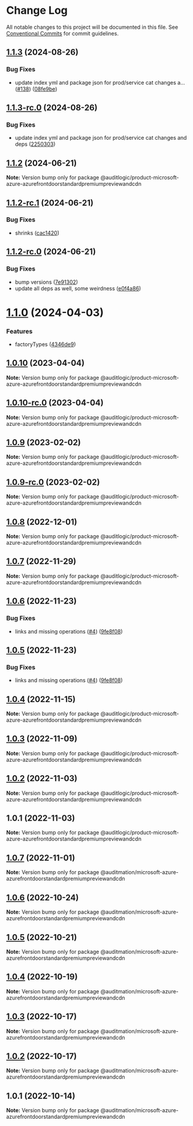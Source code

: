 # Change Log

All notable changes to this project will be documented in this file.
See [Conventional Commits](https://conventionalcommits.org) for commit guidelines.

## [1.1.3](https://github.com/auditlogic/product/compare/@auditlogic/product-microsoft-azure-azurefrontdoorstandardpremiumpreviewandcdn@1.1.2...@auditlogic/product-microsoft-azure-azurefrontdoorstandardpremiumpreviewandcdn@1.1.3) (2024-08-26)


### Bug Fixes

* update index yml and package json for prod/service cat changes a… ([#138](https://github.com/auditlogic/product/issues/138)) ([08fe9be](https://github.com/auditlogic/product/commit/08fe9beb1c8457462a19bc69caa02e6212d97e1a))





## [1.1.3-rc.0](https://github.com/auditlogic/product/compare/@auditlogic/product-microsoft-azure-azurefrontdoorstandardpremiumpreviewandcdn@1.1.2...@auditlogic/product-microsoft-azure-azurefrontdoorstandardpremiumpreviewandcdn@1.1.3-rc.0) (2024-08-26)


### Bug Fixes

* update index yml and package json for prod/service cat changes and deps ([2250303](https://github.com/auditlogic/product/commit/225030363a363608240135b7ebed386b28f01e4b))





## [1.1.2](https://github.com/auditlogic/product/compare/@auditlogic/product-microsoft-azure-azurefrontdoorstandardpremiumpreviewandcdn@1.1.2-rc.1...@auditlogic/product-microsoft-azure-azurefrontdoorstandardpremiumpreviewandcdn@1.1.2) (2024-06-21)

**Note:** Version bump only for package @auditlogic/product-microsoft-azure-azurefrontdoorstandardpremiumpreviewandcdn





## [1.1.2-rc.1](https://github.com/auditlogic/product/compare/@auditlogic/product-microsoft-azure-azurefrontdoorstandardpremiumpreviewandcdn@1.1.2-rc.0...@auditlogic/product-microsoft-azure-azurefrontdoorstandardpremiumpreviewandcdn@1.1.2-rc.1) (2024-06-21)


### Bug Fixes

* shrinks ([cac1420](https://github.com/auditlogic/product/commit/cac14200fefcd8183ab69fe89a47bd3f70f563e9))





## [1.1.2-rc.0](https://github.com/auditlogic/product/compare/@auditlogic/product-microsoft-azure-azurefrontdoorstandardpremiumpreviewandcdn@1.1.0...@auditlogic/product-microsoft-azure-azurefrontdoorstandardpremiumpreviewandcdn@1.1.2-rc.0) (2024-06-21)


### Bug Fixes

* bump versions ([7e91302](https://github.com/auditlogic/product/commit/7e913023b8b312150ed7762c32fbbe616be71de5))
* update all deps as well, some weirdness ([e0f4a86](https://github.com/auditlogic/product/commit/e0f4a864714e2d3de6bbf3da014d5312fe53be2f))





# [1.1.0](https://github.com/auditlogic/product/compare/@auditlogic/product-microsoft-azure-azurefrontdoorstandardpremiumpreviewandcdn@1.0.10...@auditlogic/product-microsoft-azure-azurefrontdoorstandardpremiumpreviewandcdn@1.1.0) (2024-04-03)


### Features

* factoryTypes ([4346de9](https://github.com/auditlogic/product/commit/4346de92693aee892fccf725338ffc7b80ab182b))





## [1.0.10](https://github.com/auditlogic/product/compare/@auditlogic/product-microsoft-azure-azurefrontdoorstandardpremiumpreviewandcdn@1.0.9...@auditlogic/product-microsoft-azure-azurefrontdoorstandardpremiumpreviewandcdn@1.0.10) (2023-04-04)

**Note:** Version bump only for package @auditlogic/product-microsoft-azure-azurefrontdoorstandardpremiumpreviewandcdn





## [1.0.10-rc.0](https://github.com/auditlogic/product/compare/@auditlogic/product-microsoft-azure-azurefrontdoorstandardpremiumpreviewandcdn@1.0.9...@auditlogic/product-microsoft-azure-azurefrontdoorstandardpremiumpreviewandcdn@1.0.10-rc.0) (2023-04-04)

**Note:** Version bump only for package @auditlogic/product-microsoft-azure-azurefrontdoorstandardpremiumpreviewandcdn





## [1.0.9](https://github.com/auditlogic/product/compare/@auditlogic/product-microsoft-azure-azurefrontdoorstandardpremiumpreviewandcdn@1.0.8...@auditlogic/product-microsoft-azure-azurefrontdoorstandardpremiumpreviewandcdn@1.0.9) (2023-02-02)

**Note:** Version bump only for package @auditlogic/product-microsoft-azure-azurefrontdoorstandardpremiumpreviewandcdn





## [1.0.9-rc.0](https://github.com/auditlogic/product/compare/@auditlogic/product-microsoft-azure-azurefrontdoorstandardpremiumpreviewandcdn@1.0.8...@auditlogic/product-microsoft-azure-azurefrontdoorstandardpremiumpreviewandcdn@1.0.9-rc.0) (2023-02-02)

**Note:** Version bump only for package @auditlogic/product-microsoft-azure-azurefrontdoorstandardpremiumpreviewandcdn





## [1.0.8](https://github.com/auditlogic/product/compare/@auditlogic/product-microsoft-azure-azurefrontdoorstandardpremiumpreviewandcdn@1.0.7...@auditlogic/product-microsoft-azure-azurefrontdoorstandardpremiumpreviewandcdn@1.0.8) (2022-12-01)

**Note:** Version bump only for package @auditlogic/product-microsoft-azure-azurefrontdoorstandardpremiumpreviewandcdn





## [1.0.7](https://github.com/auditlogic/product/compare/@auditlogic/product-microsoft-azure-azurefrontdoorstandardpremiumpreviewandcdn@1.0.6...@auditlogic/product-microsoft-azure-azurefrontdoorstandardpremiumpreviewandcdn@1.0.7) (2022-11-29)

**Note:** Version bump only for package @auditlogic/product-microsoft-azure-azurefrontdoorstandardpremiumpreviewandcdn





## [1.0.6](https://github.com/auditlogic/product/compare/@auditlogic/product-microsoft-azure-azurefrontdoorstandardpremiumpreviewandcdn@1.0.4...@auditlogic/product-microsoft-azure-azurefrontdoorstandardpremiumpreviewandcdn@1.0.6) (2022-11-23)


### Bug Fixes

* links and missing operations ([#4](https://github.com/auditlogic/product/issues/4)) ([9fe8f08](https://github.com/auditlogic/product/commit/9fe8f08fe7c57fdb79f991ac35bd6ac2e7dcad38))





## [1.0.5](https://github.com/auditlogic/product/compare/@auditlogic/product-microsoft-azure-azurefrontdoorstandardpremiumpreviewandcdn@1.0.4...@auditlogic/product-microsoft-azure-azurefrontdoorstandardpremiumpreviewandcdn@1.0.5) (2022-11-23)


### Bug Fixes

* links and missing operations ([#4](https://github.com/auditlogic/product/issues/4)) ([9fe8f08](https://github.com/auditlogic/product/commit/9fe8f08fe7c57fdb79f991ac35bd6ac2e7dcad38))





## [1.0.4](https://github.com/auditlogic/product/compare/@auditlogic/product-microsoft-azure-azurefrontdoorstandardpremiumpreviewandcdn@1.0.3...@auditlogic/product-microsoft-azure-azurefrontdoorstandardpremiumpreviewandcdn@1.0.4) (2022-11-15)

**Note:** Version bump only for package @auditlogic/product-microsoft-azure-azurefrontdoorstandardpremiumpreviewandcdn





## [1.0.3](https://github.com/auditlogic/product/compare/@auditlogic/product-microsoft-azure-azurefrontdoorstandardpremiumpreviewandcdn@1.0.2...@auditlogic/product-microsoft-azure-azurefrontdoorstandardpremiumpreviewandcdn@1.0.3) (2022-11-09)

**Note:** Version bump only for package @auditlogic/product-microsoft-azure-azurefrontdoorstandardpremiumpreviewandcdn





## [1.0.2](https://github.com/auditlogic/product/compare/@auditlogic/product-microsoft-azure-azurefrontdoorstandardpremiumpreviewandcdn@1.0.1...@auditlogic/product-microsoft-azure-azurefrontdoorstandardpremiumpreviewandcdn@1.0.2) (2022-11-03)

**Note:** Version bump only for package @auditlogic/product-microsoft-azure-azurefrontdoorstandardpremiumpreviewandcdn





## 1.0.1 (2022-11-03)

**Note:** Version bump only for package @auditlogic/product-microsoft-azure-azurefrontdoorstandardpremiumpreviewandcdn





## [1.0.7](https://github.com/auditmation/store-content/compare/@auditmation/microsoft-azure-azurefrontdoorstandardpremiumpreviewandcdn@1.0.6...@auditmation/microsoft-azure-azurefrontdoorstandardpremiumpreviewandcdn@1.0.7) (2022-11-01)

**Note:** Version bump only for package @auditmation/microsoft-azure-azurefrontdoorstandardpremiumpreviewandcdn





## [1.0.6](https://github.com/auditmation/store-content/compare/@auditmation/microsoft-azure-azurefrontdoorstandardpremiumpreviewandcdn@1.0.5...@auditmation/microsoft-azure-azurefrontdoorstandardpremiumpreviewandcdn@1.0.6) (2022-10-24)

**Note:** Version bump only for package @auditmation/microsoft-azure-azurefrontdoorstandardpremiumpreviewandcdn





## [1.0.5](https://github.com/auditmation/store-content/compare/@auditmation/microsoft-azure-azurefrontdoorstandardpremiumpreviewandcdn@1.0.4...@auditmation/microsoft-azure-azurefrontdoorstandardpremiumpreviewandcdn@1.0.5) (2022-10-21)

**Note:** Version bump only for package @auditmation/microsoft-azure-azurefrontdoorstandardpremiumpreviewandcdn





## [1.0.4](https://github.com/auditmation/store-content/compare/@auditmation/microsoft-azure-azurefrontdoorstandardpremiumpreviewandcdn@1.0.3...@auditmation/microsoft-azure-azurefrontdoorstandardpremiumpreviewandcdn@1.0.4) (2022-10-19)

**Note:** Version bump only for package @auditmation/microsoft-azure-azurefrontdoorstandardpremiumpreviewandcdn





## [1.0.3](https://github.com/auditmation/store-content/compare/@auditmation/microsoft-azure-azurefrontdoorstandardpremiumpreviewandcdn@1.0.2...@auditmation/microsoft-azure-azurefrontdoorstandardpremiumpreviewandcdn@1.0.3) (2022-10-17)

**Note:** Version bump only for package @auditmation/microsoft-azure-azurefrontdoorstandardpremiumpreviewandcdn





## [1.0.2](https://github.com/auditmation/store-content/compare/@auditmation/microsoft-azure-azurefrontdoorstandardpremiumpreviewandcdn@1.0.1...@auditmation/microsoft-azure-azurefrontdoorstandardpremiumpreviewandcdn@1.0.2) (2022-10-17)

**Note:** Version bump only for package @auditmation/microsoft-azure-azurefrontdoorstandardpremiumpreviewandcdn





## 1.0.1 (2022-10-14)

**Note:** Version bump only for package @auditmation/microsoft-azure-azurefrontdoorstandardpremiumpreviewandcdn
